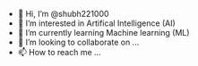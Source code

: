 - 👋 Hi, I’m @shubh221000
- 👀 I’m interested in Artifical Intelligence (AI)
- 🌱 I’m currently learning Machine learning (ML)
- 💞️ I’m looking to collaborate on ...
- 📫 How to reach me ...

<!---
shubh221000/shubh221000 is a ✨ special ✨ repository because its `README.md` (this file) appears on your GitHub profile.
You can click the Preview link to take a look at your changes.
--->
